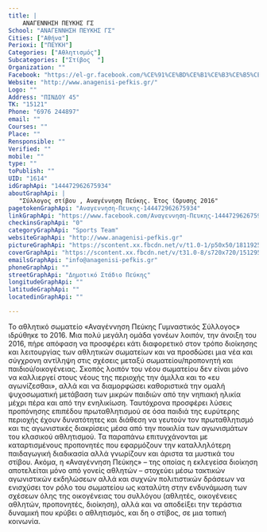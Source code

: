 ```yaml
---
title: |
    ΑΝΑΓΕΝΝΗΣΗ ΠΕΥΚΗΣ ΓΣ
School: "ΑΝΑΓΕΝΝΗΣΗ ΠΕΥΚΗΣ ΓΣ"
Cities: ["Αθήνα"]
Perioxi: ["ΠΕΥΚΗ"]
Categories: ["Αθλητισμός"]
Subcategories: ["Στίβος  "]
Organization: ""
Facebook: "https://el-gr.facebook.com/%CE%91%CE%BD%CE%B1%CE%B3%CE%B5%CE%BD%CE%BD%CE%B7%CF%83%CE%B7-%CE%A0%CE%B5%CF%85%CE%BA%CE%B7%CF%82-144472962675934/"
Website: "http://www.anagenisi-pefkis.gr/"
Logo: ""
Address: "ΠΙΝΔΟΥ 45"
TK: "15121"
Phone: "6976 244897"
email: ""
Courses: ""
Place: ""
Rensponsible: ""
Verified: ""
mobile: ""
type: ""
toPublish: ""
UID: "1614"
idGraphApi: "144472962675934"
aboutGraphApi: | 
   "Σύλλογος στίβου , Αναγέννηση Πεύκης. Έτος ίδρυσης 2016"
pagetokenGraphApi: "Αναγεννηση-Πευκης-144472962675934"
linkGraphApi: "https://www.facebook.com/Αναγεννηση-Πευκης-144472962675934/"
checkinsGraphApi: "0"
categoryGraphApi: "Sports Team"
websiteGraphApi: "http://www.anagenisi-pefkis.gr"
pictureGraphApi: "https://scontent.xx.fbcdn.net/v/t1.0-1/p50x50/18119259_286752881781274_4685675295324538660_n.jpg?oh=49c3ceb4ad84d347d0ed3090003dd581&amp;oe=5B06FA37"
coverGraphApi: "https://scontent.xx.fbcdn.net/v/t31.0-8/s720x720/15129532_199712660485297_1254064119490919733_o.jpg?oh=03b40664ceef89607dfe57e481cf183a&amp;oe=5B4D685B"
emailsGraphApi: "info@anagenisi-pefkis.gr"
phoneGraphApi: ""
streetGraphApi: "Δημοτικό Στάδιο Πεύκης"
longitudeGraphApi: ""
latitudeGraphApi: ""
locatedinGraphApi: ""

---
```


Το αθλητικό σωματείο «Αναγέννηση Πεύκης Γυμναστικός Σύλλογος» ιδρύθηκε το 2016. Μια πολύ μεγάλη ομάδα γονέων λοιπόν, την άνοιξη του 2016, πήρε απόφαση να προσφέρει κάτι διαφορετικό στον τρόπο διοίκησης και λειτουργίας των αθλητικών σωματείων και να προσδώσει μια νέα και σύγχρονη αντίληψη στις σχέσεις μεταξύ σωματείου/προπονητή και παιδιού/οικογένειας. Σκοπός λοιπόν του νέου σωματείου δεν είναι μόνο να καλλιεργεί στους νέους της περιοχής την άμιλλα και το «ευ αγωνίζεσθαι», αλλά και να διαμορφώσει καθοριστικά την ομαλή ψυχοσωματική μετάβαση των μικρών παιδιών από την νηπιακή ηλικία μέχρι πέρα και από την ενηλικίωση. Ταυτόχρονα προσφέρει λύσεις προπόνησης επιπέδου πρωταθλητισμού σε όσα παιδιά της ευρύτερης περιοχής έχουν δυνατότητες και διάθεση να γευτούν τον πρωταθλητισμό και τις αγωνιστικές διακρίσεις μέσα από την ποικιλία των αγωνισμάτων του κλασικού αθλητισμού. Τα παραπάνω επιτυγχάνονται με καταρτισμένους προπονητές που εφαρμόζουν την καταλληλότερη παιδαγωγική διαδικασία αλλά γνωρίζουν και άριστα τα μυστικά του στίβου. Ακόμα, η «Αναγέννηση Πεύκης» – της οποίας η εκλεγείσα διοίκηση αποτελείται μόνο από γονείς αθλητών – στοχεύει μέσω τακτικών αγωνιστικών εκδηλώσεων αλλά και συχνών πολιτιστικών δράσεων να ενισχύσει τον ρόλο του σωματείου ως καταλύτη στην ενδυνάμωση των σχέσεων όλης της οικογένειας του συλλόγου (αθλητές, οικογένειες αθλητών, προπονητές, διοίκηση), αλλά και να αποδείξει την τεράστια δυναμική που κρύβει ο αθλητισμός, και δη ο στίβος, σε μια τοπική κοινωνία. 

